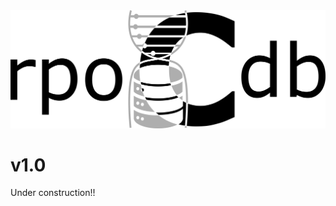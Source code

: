 <img src="https://github.com/rpoCdb/rpoCdatabase/blob/main/rpocdb_logo.png" width="600" />

# v1.0

Under construction!!
